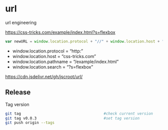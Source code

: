 # url
url engineering

https://css-tricks.com/example/index.html?s=flexbox

```js
var newURL = window.location.protocol + "//" + window.location.host + "/" + window.location.pathname + window.location.search
```

* window.location.protocol = “http:”
* window.location.host = “css-tricks.com”
* window.location.pathname = “/example/index.html”
* window.location.search = “?s=flexbox”


https://cdn.jsdelivr.net/gh/jscroot/url/ 

## Release

Tag version
```sh
git tag                                 	#check current version
git tag v0.0.3                          	#set tag version
git push origin --tags  
```